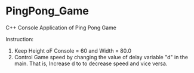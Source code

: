 # PingPong_Game
C++ Console Application of Ping Pong Game

Instruction:
1) Keep Height oF Console = 60 and Width = 80.0
2) Control Game speed by changing the value of delay variable "d" in the main. That is, Increase d to to decrease speed and vice versa.
